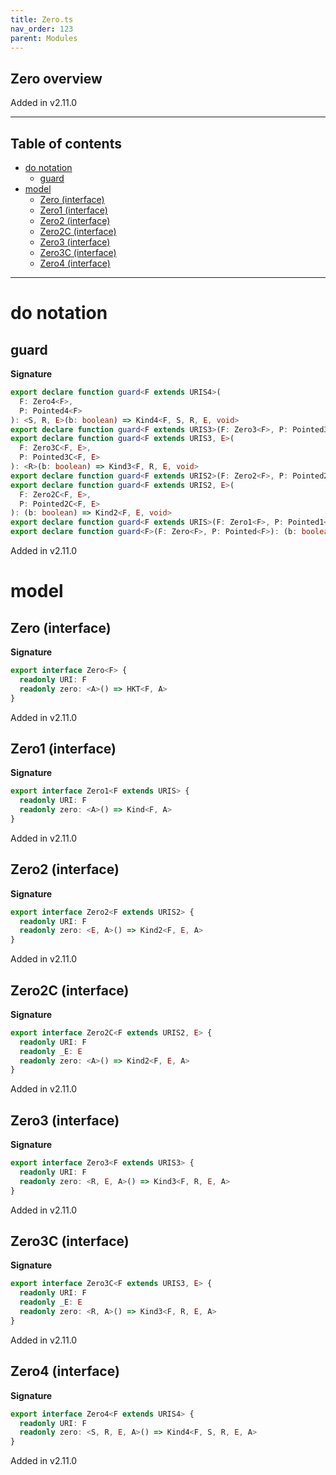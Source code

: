 ```yaml
---
title: Zero.ts
nav_order: 123
parent: Modules
---
```


## Zero overview

Added in v2.11.0

---

<h2 class="text-delta">Table of contents</h2>

- [do notation](#do-notation)
  - [guard](#guard)
- [model](#model)
  - [Zero (interface)](#zero-interface)
  - [Zero1 (interface)](#zero1-interface)
  - [Zero2 (interface)](#zero2-interface)
  - [Zero2C (interface)](#zero2c-interface)
  - [Zero3 (interface)](#zero3-interface)
  - [Zero3C (interface)](#zero3c-interface)
  - [Zero4 (interface)](#zero4-interface)

---

# do notation

## guard

**Signature**

```ts
export declare function guard<F extends URIS4>(
  F: Zero4<F>,
  P: Pointed4<F>
): <S, R, E>(b: boolean) => Kind4<F, S, R, E, void>
export declare function guard<F extends URIS3>(F: Zero3<F>, P: Pointed3<F>): <R, E>(b: boolean) => Kind3<F, R, E, void>
export declare function guard<F extends URIS3, E>(
  F: Zero3C<F, E>,
  P: Pointed3C<F, E>
): <R>(b: boolean) => Kind3<F, R, E, void>
export declare function guard<F extends URIS2>(F: Zero2<F>, P: Pointed2<F>): <E>(b: boolean) => Kind2<F, E, void>
export declare function guard<F extends URIS2, E>(
  F: Zero2C<F, E>,
  P: Pointed2C<F, E>
): (b: boolean) => Kind2<F, E, void>
export declare function guard<F extends URIS>(F: Zero1<F>, P: Pointed1<F>): (b: boolean) => Kind<F, void>
export declare function guard<F>(F: Zero<F>, P: Pointed<F>): (b: boolean) => HKT<F, void>
```

Added in v2.11.0

# model

## Zero (interface)

**Signature**

```ts
export interface Zero<F> {
  readonly URI: F
  readonly zero: <A>() => HKT<F, A>
}
```

Added in v2.11.0

## Zero1 (interface)

**Signature**

```ts
export interface Zero1<F extends URIS> {
  readonly URI: F
  readonly zero: <A>() => Kind<F, A>
}
```

Added in v2.11.0

## Zero2 (interface)

**Signature**

```ts
export interface Zero2<F extends URIS2> {
  readonly URI: F
  readonly zero: <E, A>() => Kind2<F, E, A>
}
```

Added in v2.11.0

## Zero2C (interface)

**Signature**

```ts
export interface Zero2C<F extends URIS2, E> {
  readonly URI: F
  readonly _E: E
  readonly zero: <A>() => Kind2<F, E, A>
}
```

Added in v2.11.0

## Zero3 (interface)

**Signature**

```ts
export interface Zero3<F extends URIS3> {
  readonly URI: F
  readonly zero: <R, E, A>() => Kind3<F, R, E, A>
}
```

Added in v2.11.0

## Zero3C (interface)

**Signature**

```ts
export interface Zero3C<F extends URIS3, E> {
  readonly URI: F
  readonly _E: E
  readonly zero: <R, A>() => Kind3<F, R, E, A>
}
```

Added in v2.11.0

## Zero4 (interface)

**Signature**

```ts
export interface Zero4<F extends URIS4> {
  readonly URI: F
  readonly zero: <S, R, E, A>() => Kind4<F, S, R, E, A>
}
```

Added in v2.11.0
